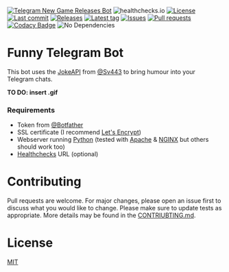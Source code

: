 [![Telegram New Game Releases Bot](https://img.shields.io/badge/Telegram-Bot-blue?logo=telegram)](https://t.me/FunnyTelegramBot)
![healthchecks.io](https://img.shields.io/endpoint?label=Funny&style=flat-square&url=https%3A%2F%2Fhealthchecks.io%2Fbadge%2F396c7d03-faf7-4562-9f83-1194d0%2FBgFs26OS%2FFunny.shields)
[![License](https://img.shields.io/github/license/Crazy-Marvin/FunnyTelegramBot)](https://github.com/Crazy-Marvin/FunnyTelegramBot/blob/trunk/LICENSE)
[![Last commit](https://img.shields.io/github/last-commit/Crazy-Marvin/FunnyTelegramBot.svg?style=flat)](https://github.com/Crazy-Marvin/FunnyTelegramBot/commits)
[![Releases](https://img.shields.io/github/downloads/Crazy-Marvin/FunnyTelegramBot/total.svg?style=flat)](https://github.com/Crazy-Marvin/FunnyTelegramBot/releases)
[![Latest tag](https://img.shields.io/github/tag/Crazy-Marvin/FunnyTelegramBot.svg?style=flat)](https://github.com/Crazy-Marvin/FunnyTelegramBot/tags)
[![Issues](https://img.shields.io/github/issues/Crazy-Marvin/FunnyTelegramBot.svg?style=flat)](https://github.com/Crazy-Marvin/FunnyTelegramBot/issues)
[![Pull requests](https://img.shields.io/github/issues-pr/Crazy-Marvin/FunnyTelegramBot.svg?style=flat)](https://github.com/Crazy-Marvin/FunnyTelegramBot/pulls)
[![Codacy Badge](https://app.codacy.com/project/badge/Grade/8c456ffe4305419aac029af0d975122c)](https://www.codacy.com/gh/Crazy-Marvin/FunnyTelegramBot/dashboard?utm_source=github.com&amp;utm_medium=referral&amp;utm_content=Crazy-Marvin/FunnyTelegramBot&amp;utm_campaign=Badge_Grade)
![No Dependencies](https://img.shields.io/badge/Dependencies-None-brightgreenChat)

# Funny Telegram Bot

This bot uses the [JokeAPI](https://github.com/Sv443/JokeAPI) from [@Sv443](https://github.com/Sv443) to bring humour into your Telegram chats.

__TO DO: insert .gif__

### Requirements

- Token from [@Botfather](https://telegram.me/botfather)
- SSL certificate (I recommend [Let's Encrypt](https://letsencrypt.org/))
- Webserver running [Python](https://www.python.org/) (tested with [Apache](https://httpd.apache.org/) & [NGINX](https://www.nginx.com/) but others should work too)
- [Healthchecks](https://healthchecks.io/#php) URL (optional)

# Contributing

Pull requests are welcome. For major changes, please open an issue first to discuss what you would like to change.
Please make sure to update tests as appropriate.
More details may be found in the [CONTRIUBTING.md](https://github.com/Crazy-Marvin/FunnyTelegramBot/tree/trunk/.github/CONTRIBUTING.md).

# License

[MIT](https://choosealicense.com/licenses/mit/)
